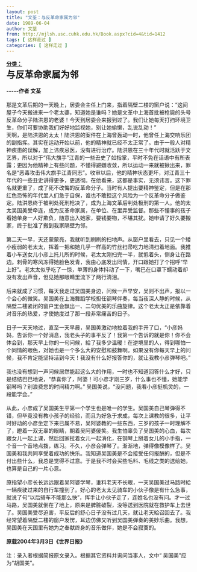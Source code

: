 ```yaml
---
layout: post
title: "文荃：与反革命家属为邻"
date: 1989-06-04
author: 文荃
from: http://mjlsh.usc.cuhk.edu.hk/Book.aspx?cid=4&tid=1412
tags: [ 这样走过 ]
categories: [ 这样走过 ]
---
```


<div style="margin: 15px 10px 10px 0px;">
 <div>
  <span id="ctl00_ContentPlaceHolder1_chapter1_SubjectLabel" style="font-weight:bold;text-decoration:underline;">
   分类：
  </span>
 </div>
 <div>
  <b>
   <font size="5">
    与反革命家属为邻
   </font>
  </b>
 </div>
 <div>
  <b>
   <br/>
  </b>
 </div>
 <div>
  <b>
   -----作者 文荃
  </b>
 </div>
 <div>
  <br/>
 </div>
 <div>
  那是文革后期的一天晚上，居委会主任上门来，指着隔壁二楼的窗户说：“这间屋子今天搬进来一个老太婆，知道她是谁吗？她是文革中上海首批被枪毙的头号反革命分子陆洪恩的老婆！今天到居委会来报到过了。我们让她每天打扫环境卫生，你们可要协助我们好好地监视她，别让她偷懒，乱说乱动！”
 </div>
 <div>
  天啊，是陆洪恩的太太！陆洪恩的案件在上海曾轰动一时，他曾任上海交响乐团的副指挥。其实在运动开始以前，他的精神就已经不太正常了。由于一般人对精神疾患的误解，加上讳疾忌医，没有进行治疗。陆洪恩在三十年代时就活跃于文艺界，所以对于“伟大旗手”江青的一些丑史了如指掌，平时不免在话语中有所表露；更因为他精神上有些问题，不懂得避嫌收敛，所以运动一来就被揪出来，罪名是“恶毒攻击伟大旗手江青同志”。收审以后，他的精神状态更坏，对江青三十年代的一些丑史讲得更多，更透彻。在他看来，这都是事实，无须讳言。这下罪名就更重了，成了死不改悔的反革命分子。当时有人提出要精神鉴定，但是在那红色恐怖的年代里人们急于自保，谁也不敢担这个风险为一个反革命分子做鉴定。陆洪恩终于被判处死刑枪决了，成为上海文革后判处极刑的第一人。他的太太吴国美受牵连，成为反革命家属，在单位、在里弄受监督。那些不懂事的孩子看她单身一人好欺负，随意出入她家，要钱要物，不堪其扰。她申请了好久要搬家，终于批准了搬到我家隔壁为邻。
 </div>
 <div>
  <br/>
 </div>
 <div>
  第二天一早，天还蒙蒙亮，我就听到刷刷的扫地声。从窗户里看去，只见一个矮小瘦弱的老太太，挥着一把和她几乎一样高的竹丝扫帚吃力地清扫着地面。我推着小车送女儿小彦上托儿所的时候，老太太刚扫完一半，就低着头，侧身让在路边。刺骨的寒风冻得她脸色发青，我由心底发出同情，开口跟她打了个招呼“早上好”。老太太似乎吃了一惊，单薄的身体抖动了一下，嘴巴在口罩下蠕动着却没有发出声音，但见她那眼睛里流下了两行清泪。
 </div>
 <div>
  <br/>
 </div>
 <div>
  后来就成了习惯，每天我走过吴国美身边，问候一声早安，吴则不出声，报以一个会心的微笑。吴国美在上海舞蹈学校担任钢琴伴奏，每当夜深人静的时候，从隔壁二楼紧闭的窗户里会飘出一、二句优美的乐曲旋律。这个老太太正是依靠着对音乐的热爱，才使她度过了那一段非常痛苦的日子。
 </div>
 <div>
  <br/>
 </div>
 <div>
  日子一天天地过，直至一天早晨，吴国美激动地拉着我的手开了口，“小彦妈妈，告诉你一个好消息，我老头子的事平反了！我第一个告诉的就是你！你不会体会到，那天早上你的一句问候，給了我多少温暖！在逆境里的人，得到哪怕一个同情的眼色，对她也是一个多么大的安慰和鼓舞啊。如果没有你每天早上的问候，我不肯定能坚持活到今天！我没有什么好报答你的，就让我教小彦弹琴吧。”
 </div>
 <div>
  <br/>
 </div>
 <div>
  我也没有想到一声问候居然能起这么大的作用，一时也不知道回答什么才好，只是结结巴巴地说，“恭喜你了，阿婆！可小彦才刚三岁，什么事也不懂，她能学钢琴吗？别浪费您的时间精力啊。” 吴国美说，“没问题，我看小彦挺机灵的，一段能学会。”
 </div>
 <div>
  <br/>
 </div>
 <div>
  从此，小彦成了吴国美生平第一个学生也是唯一的学生。吴国美自己琴弹得不错，但毕竟没有教小孩子的经验，而且为好急于求成，每次上课教的很多，让平时好动的小彦坐定下来已属不易，吴阿婆教的一些东西，三岁的孩子一时理解不了，瞪着一双无辜的眼睛，朝着吴阿婆傻笑。我生怕辜负了吴国美的心血，每次跟女儿一起上课，然后回家拉着女儿一起消化，在钢琴上掰着女儿的小手指，一个音一个音地点拨，练习。不久，小彦会弹琴了。渐渐地，弹得像模像样了。吴国美和我共同享受着成功的快乐。我知道吴国美是不会接受任何报酬的，但是不付出些什么，我总是觉得不过意。于是我不时会买些毛料、毛线之类的送给她，也算是自己的一片心意。
 </div>
 <div>
  <br/>
 </div>
 <div>
  原指望小彦长长远远跟着吴阿婆学琴，谁料老天不长眼，一天吴国美过马路时給一辆疾驶过来的自行车撞到了。好心的老太太见骑车的小伙子像是有什么急事，就说了句“以后骑车不能那么快”，挥手让小伙子走了，连姓名也没有问。才一过马路，吴国美就倒在了地上，原来是脾脏破裂，没等送到医院就在救护车上去世了。吴国美受尽迫害，平反后的舒心日子没有过几天，就让老天給召回去了。我经常望着隔壁二楼的窗户发愣，耳边仿佛又听到吴国美弹奏的美妙乐曲。我想，吴国美在天国里有她为之奉献终身的音乐做伴，她是不会寂寞的。
 </div>
 <div>
  <br/>
 </div>
 <div>
  <b>
   原载2004年3月3日《世界日报》
  </b>
 </div>
 <div>
  <b>
   <br/>
  </b>
 </div>
 <div>
  注：录入者根据简报原文录入。根据其它资料并询问当事人，文中“
  <wbr/>
  吴国美”应为“胡国美”。
 </div>
</div>

